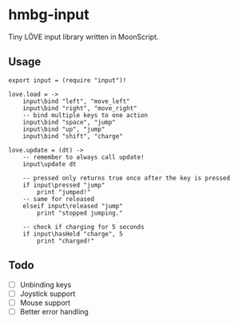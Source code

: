 # hmbg-input

Tiny LÖVE input library written in MoonScript.

## Usage

```moon
export input = (require "input")!

love.load = ->
	input\bind "left", "move_left"
	input\bind "right", "move_right"
	-- bind multiple keys to one action
	input\bind "space", "jump"
	input\bind "up", "jump"
	input\bind "shift", "charge"

love.update = (dt) ->
	-- remember to always call update!
	input\update dt

	-- pressed only returns true once after the key is pressed
	if input\pressed "jump"
		print "jumped!"
	-- same for released
	elseif input\released "jump"
		print "stopped jumping."

	-- check if charging for 5 seconds
	if input\hasHeld "charge", 5
		print "charged!"
```

## Todo

- [ ] Unbinding keys
- [ ] Joystick support
- [ ] Mouse support
- [ ] Better error handling
